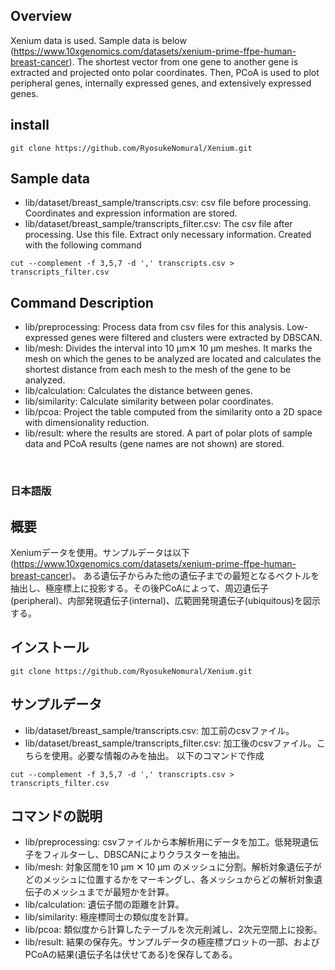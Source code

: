 ## Overview
Xenium data is used. Sample data is below (https://www.10xgenomics.com/datasets/xenium-prime-ffpe-human-breast-cancer).
The shortest vector from one gene to another gene is extracted and projected onto polar coordinates. Then, PCoA is used 
to plot peripheral genes, internally expressed genes, and extensively expressed genes.

## install

```
git clone https://github.com/RyosukeNomural/Xenium.git
```

## Sample data
- lib/dataset/breast_sample/transcripts.csv: csv file before processing. Coordinates and expression information are stored.
- lib/dataset/breast_sample/transcripts_filter.csv: The csv file after processing. Use this file. Extract only necessary information.
Created with the following command

```
cut --complement -f 3,5,7 -d ',' transcripts.csv > transcripts_filter.csv
```

  

## Command Description
- lib/preprocessing: Process data from csv files for this analysis. Low-expressed genes were filtered and clusters were extracted by DBSCAN.
- lib/mesh: Divides the interval into 10 μm✕ 10 μm meshes. It marks the mesh on which the genes to be analyzed are located and calculates the shortest distance from each mesh to the mesh of the gene to be analyzed.
- lib/calculation: Calculates the distance between genes.
- lib/similarity: Calculate similarity between polar coordinates.
- lib/pcoa: Project the table computed from the similarity onto a 2D space with dimensionality reduction.
- lib/result: where the results are stored. A part of polar plots of sample data and PCoA results (gene names are not shown) are stored.

<br>

### 日本語版
## 概要
Xeniumデータを使用。サンプルデータは以下(https://www.10xgenomics.com/datasets/xenium-prime-ffpe-human-breast-cancer)。
ある遺伝子からみた他の遺伝子までの最短となるベクトルを抽出し、極座標上に投影する。その後PCoAによって、周辺遺伝子(peripheral)、内部発現遺伝子(internal)、広範囲発現遺伝子(ubiquitous)を図示する。

## インストール

```
git clone https://github.com/RyosukeNomural/Xenium.git
```

## サンプルデータ
- lib/dataset/breast_sample/transcripts.csv: 加工前のcsvファイル。
- lib/dataset/breast_sample/transcripts_filter.csv: 加工後のcsvファイル。こちらを使用。必要な情報のみを抽出。
以下のコマンドで作成

```
cut --complement -f 3,5,7 -d ',' transcripts.csv > transcripts_filter.csv
```

## コマンドの説明
- lib/preprocessing: csvファイルから本解析用にデータを加工。低発現遺伝子をフィルターし、DBSCANによりクラスターを抽出。
- lib/mesh: 対象区間を10 μm ✕ 10 μm のメッシュに分割。解析対象遺伝子がどのメッシュに位置するかをマーキングし、各メッシュからどの解析対象遺伝子のメッシュまでが最短かを計算。
- lib/calculation: 遺伝子間の距離を計算。
- lib/similarity: 極座標同士の類似度を計算。
- lib/pcoa: 類似度から計算したテーブルを次元削減し、2次元空間上に投影。
- lib/result: 結果の保存先。サンプルデータの極座標プロットの一部、およびPCoAの結果(遺伝子名は伏せてある)を保存してある。
